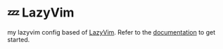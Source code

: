 # 💤 LazyVim

my lazyvim config based of [LazyVim](https://github.com/LazyVim/LazyVim).
Refer to the [documentation](https://lazyvim.github.io/installation) to get started.
